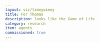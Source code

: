```yaml
---
layout: viz/timeywimey
title: For Thomas
description: looks like the Game of Life
category: research
item: agents
commissioned: true
---
```


